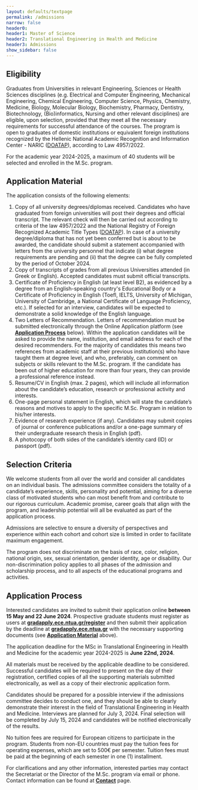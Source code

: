 ```yaml
---
layout: defaults/textpage
permalink: /admissions
narrow: false
header0: 
header1: Master of Science
header2: Translational Engineering in Health and Medicine
header3: Admissions
show_sidebar: false
---
```

<div class="container">
    <div class="row flex-column">
        <h2 class="my-3">Eligibility</h2>
        <p>
            Graduates from Universities in relevant Engineering, Sciences or Health Sciences disciplines (e.g. Electrical and Computer
            Engineering, Mechanical Engineering, Chemical Engineering, Computer Science, Physics, Chemistry, Medicine, Biology,
            Molecular Biology, Biochemistry, Pharmacy, Dentistry, Biotechnology, (Bio)informatics, Nursing and other relevant disciplines)
            are eligible, upon selection, provided that they meet all the necessary requirements for successful attendance of the courses.
            The program is open to graduates of domestic institutions or equivalent foreign institutions recognized by the Hellenic
            National Academic Recognition and Information Center - NARIC (<a href="http://www.doatap.gr/en/index.php" target="_blank" class="font-weight-bold">DOATAP</a>), according to Law 4957/2022.
        </p>
        <p>
            For the academic year 2024-2025, a maximum of 40 students will be selected and enrolled in the M.Sc. program.
        </p>
        <h2 class="my-3" ><a id= "Application_Material_Section">Application Material</a></h2>
        <label class="col-12 pl-0">The application consists of the following elements:</label>
        <ol>
            <li class="mb-3">
                Copy of all university degrees/diplomas received. Candidates who have graduated from foreign universities will post their degrees and official
                transcript. The relevant check will then be carried out according to criteria of the law 4957/2022 and the National Registry of Foreign 
                Recognized Academic Title Types (<a href="http://www.doatap.gr/en/index.php" target="_blank" class="font-weight-bold">DOATAP</a>).
                In case of a university degree/diploma that has not yet been conferred but is about to
                be awarded, the candidate should submit a statement accompanied with letters from the university personnel that indicate (i) what degree
                requirements are pending and (ii) that the degree can be fully completed by the period of October 2024.
            </li>
            <li class="mb-3">
                Copy of transcripts of grades from all previous Universities attended (in Greek or English). Accepted candidates must submit official
                transcripts.
            </li>
            <li class="mb-3">
                Certificate of Proficiency in English (at least level B2), as evidenced by a degree from an English-speaking country's Educational Body
                or a Certificate of Proficiency in English (Toefl, IELTS, University of Michigan, University of Cambridge, a National Certificate of
                Language Proficiency, etc.). If selected for an interview, candidates will be expected to demonstrate a solid knowledge of the English
                language.
            </li>
            <li class="mb-3">
                Two Letters of Recommendation. Letters of recommendation must be submitted electronically through the Online Application platform (see 
                <a href="#Application_Process_Section"><strong>Application Process</strong></a> below). Within the application candidates will be asked
                to provide the name, institution, and email address for each of the desired recommenders. For the majority of candidates this means two
                references from academic staff at their previous institution(s) who have taught them at degree level, and who, preferably, can comment on
                subjects or skills relevant to the M.Sc. program. If the candidate has been out of higher education for more than four years, they can
                provide a professional reference instead.
            </li>
            <li class="mb-3">
                Resume/CV in English (max. 2 pages), which will include all information about the candidate’s education, research or professional
                activity and interests.
            </li>
            <li class="mb-3">
                One-page personal statement in English, which will state the candidate’s reasons and motives to apply to the specific M.Sc. Program in
                relation to his/her interests.
            </li>
            <li class="mb-3">
                Evidence of research experience (if any). Candidates may submit copies of journal or conference publications and/or a one-page summary of
                their undergraduate research thesis in English (pdf).
            </li>
            <li class="mb-3">
                A photocopy of both sides of the candidate’s identity card (ID) or passport (pdf).
            </li>
        </ol>
        <h2 class="my-3">Selection Criteria</h2>
        <p>
            We welcome students from all over the world and consider all candidates on an individual basis. The admissions committee
            considers the totality of a candidate’s experience, skills, personality and potential, aiming for a diverse class of motivated
            students who can most benefit from and contribute to our rigorous curriculum. Academic promise, career goals that align with the program, 
            and leadership potential will all be evaluated as part of the application process.
        </p>
        <p>
            Admissions are selective to ensure a diversity of perspectives and experience within each cohort and cohort size is limited in
            order to facilitate maximum engagement.
        </p>
        <p>
            The program does not discriminate on the basis of race, color, religion, national origin, sex, sexual orientation, gender identity,
            age or disability. Our non-discrimination policy applies to all phases of the admission and scholarship process, and to all
            aspects of the educational programs and activities.
        </p>
        <h2 class="my-3"><a id= "Application_Process_Section">Application Process</a></h2>
        <p>
            Interested candidates are invited to submit their application online <strong>between  15 May and 22 June 2024</strong>. Prospective graduate
            students must register as users at 
            <a href ="https://gradapply.ece.ntua.gr/register" target="_blank"><strong>gradapply.ece.ntua.gr/register</strong></a> 
            and then submit their application by the deadline at 
            <a href ="https://gradapply.ece.ntua.gr/" target="_blank"><strong>gradapply.ece.ntua.gr</strong></a> 
            with the necessary supporting documents (see <a href="#Application_Material_Section"><strong>Application Material</strong></a> above).
        </p>
        <p>
            The application deadline for the MSc in Translational Engineering in Health and Medicine for the academic year 2024-2025 is 
            <strong>June 22nd, 2024</strong>.
        </p>
        <p>
            All materials must be received by the applicable deadline to be considered. Successful candidates will be required to present
            on the day of their registration, certified copies of all the supporting materials submitted electronically, as well as a copy of their
            electronic application form.
        </p>
        <p>
            Candidates should be prepared for a possible interview if the admissions committee decides to conduct one, and they should be able to clearly
            demonstrate their interest in the field of Translational Engineering in Health and Medicine. Interviews are planned for July 3, 2024. Final
            selection will be completed by July 15, 2024 and candidates will be notified electronically of the results.
        </p>
        <p>
            No tuition fees are required for European citizens to participate in the program. Students from non-EU countries must pay the
            tuition fees for operating expenses, which are set to 500€ per semester. Tuition fees must be paid at the beginning of each
            semester in one (1) installment.
        </p>
        <p>
            For clarifications and any other information, interested parties may contact the Secretariat or the Director of the M.Sc.
            program via email or phone. Contact information can be found at <a href="{{site.baseurl}}/contact"><strong>Contact</strong></a> page.
        </p>   
    </div>

</div>
